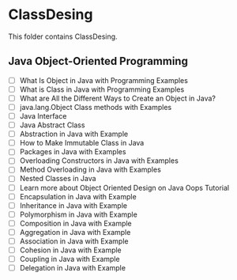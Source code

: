 # ClassDesing

This folder contains ClassDesing.

## Java Object-Oriented Programming

- [ ] What Is Object in Java with Programming Examples
- [ ] What is Class in Java with Programming Examples
- [ ] What are All the Different Ways to Create an Object in Java?
- [ ] java.lang.Object Class methods with Examples
- [ ] Java Interface
- [ ] Java Abstract Class
- [ ] Abstraction in Java with Example
- [ ] How to Make Immutable Class in Java
- [ ] Packages in Java with Examples
- [ ] Overloading Constructors in Java with Examples
- [ ] Method Overloading in Java with Examples
- [ ] Nested Classes in Java
- [ ] Learn more about Object Oriented Design on Java Oops Tutorial
- [ ] Encapsulation in Java with Example
- [ ] Inheritance in Java with Example
- [ ] Polymorphism in Java with Example
- [ ] Composition in Java with Example
- [ ] Aggregation in Java with Example
- [ ] Association in Java with Example
- [ ] Cohesion in Java with Example
- [ ] Coupling in Java with Example
- [ ] Delegation in Java with Example